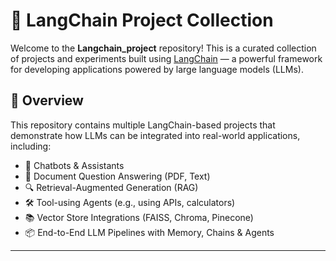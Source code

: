 # 🧠 LangChain Project Collection

Welcome to the **Langchain_project** repository! This is a curated collection of projects and experiments built using [LangChain](https://github.com/langchain-ai/langchain) — a powerful framework for developing applications powered by large language models (LLMs).

## 🚀 Overview

This repository contains multiple LangChain-based projects that demonstrate how LLMs can be integrated into real-world applications, including:

- 🤖 Chatbots & Assistants  
- 📄 Document Question Answering (PDF, Text)
- 🔍 Retrieval-Augmented Generation (RAG)
- 🛠️ Tool-using Agents (e.g., using APIs, calculators)
- 📚 Vector Store Integrations (FAISS, Chroma, Pinecone)
- 📦 End-to-End LLM Pipelines with Memory, Chains & Agents

---
